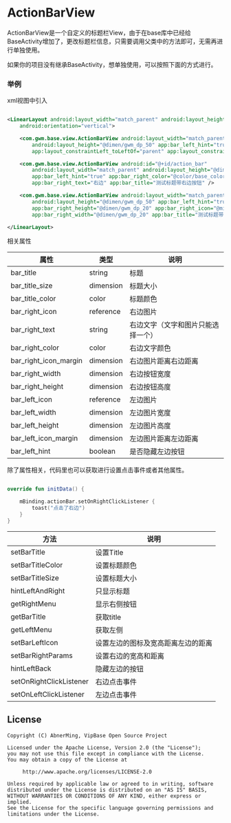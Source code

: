 # ActionBarView

ActionBarView是一个自定义的标题栏View，由于在base库中已经给BaseActivity增加了，更改标题栏信息，只需要调用父类中的方法即可，无需再进行单独使用。

如果你的项目没有继承BaseActivity，想单独使用，可以按照下面的方式进行。

### 举例

xml视图中引入

```xml

<LinearLayout android:layout_width="match_parent" android:layout_height="match_parent"
    android:orientation="vertical">

    <com.gwm.base.view.ActionBarView android:layout_width="match_parent"
        android:layout_height="@dimen/gwm_dp_50" app:bar_left_hint="true" app:bar_title="测试标题"
        app:layout_constraintLeft_toLeftOf="parent" app:layout_constraintTop_toTopOf="parent" />

    <com.gwm.base.view.ActionBarView android:id="@+id/action_bar"
        android:layout_width="match_parent" android:layout_height="@dimen/gwm_dp_50"
        app:bar_left_hint="true" app:bar_right_color="@color/base_color_ffffff"
        app:bar_right_text="右边" app:bar_title="测试标题带右边按钮" />

    <com.gwm.base.view.ActionBarView android:layout_width="match_parent"
        android:layout_height="@dimen/gwm_dp_50" app:bar_left_hint="true"
        app:bar_right_height="@dimen/gwm_dp_20" app:bar_right_icon="@mipmap/gwm_logo"
        app:bar_right_width="@dimen/gwm_dp_20" app:bar_title="测试标题带右边图片" />

</LinearLayout>

```

相关属性

|  属性  |  类型  |  说明  |
|  ----  |  ----  |  ----  |
|  bar_title      |  string  |  标题  |
|  bar_title_size  |    dimension  |  标题大小  |
|  bar_title_color  |    color  |  标题颜色  |
|  bar_right_icon  |    reference  |  右边图片  |
|  bar_right_text  |    string  |  右边文字（文字和图片只能选择一个）  |
|  bar_right_color  |    color  |  右边文字颜色  |
|  bar_right_icon_margin  |  dimension  |  右边图片距离右边距离  |
|  bar_right_width  |    dimension  |  右边按钮宽度  |
|  bar_right_height  |    dimension  |  右边按钮高度  |
|  bar_left_icon  |  reference  |  左边图片  |
|  bar_left_width  |  dimension  |  左边图片宽度  |
|  bar_left_height  |  dimension  |  左边图片高度  |
|  bar_left_icon_margin  |  dimension  |  左边图片距离左边距离  |
|  bar_left_hint  |    boolean  |  是否隐藏左边按钮  |

除了属性相关，代码里也可以获取进行设置点击事件或者其他属性。

```kotlin

override fun initData() {

    mBinding.actionBar.setOnRightClickListener {
        toast("点击了右边")
    }
}

```

|  方法  |  说明 |
|  ----  |  ----  |
|  setBarTitle |    设置Title |
|  setBarTitleColor |    设置标题颜色 |
|  setBarTitleSize |    设置标题大小 |
|  hintLeftAndRight |    只显示标题 |
|  getRightMenu |    显示右侧按钮 |
|  getBarTitle |    获取title |
|  getLeftMenu |    获取左侧 |
|  setBarLeftIcon |    设置左边的图标及宽高距离左边的距离 |
|  setBarRightParams |    设置右边的宽高和距离 |
|  hintLeftBack |    隐藏左边的按钮 |
|  setOnRightClickListener |    右边点击事件 |
|  setOnLeftClickListener |    左边点击事件 |

## License

```
Copyright (C) AbnerMing, VipBase Open Source Project

Licensed under the Apache License, Version 2.0 (the "License");
you may not use this file except in compliance with the License.
You may obtain a copy of the License at

     http://www.apache.org/licenses/LICENSE-2.0

Unless required by applicable law or agreed to in writing, software
distributed under the License is distributed on an "AS IS" BASIS,
WITHOUT WARRANTIES OR CONDITIONS OF ANY KIND, either express or implied.
See the License for the specific language governing permissions and
limitations under the License.
```







